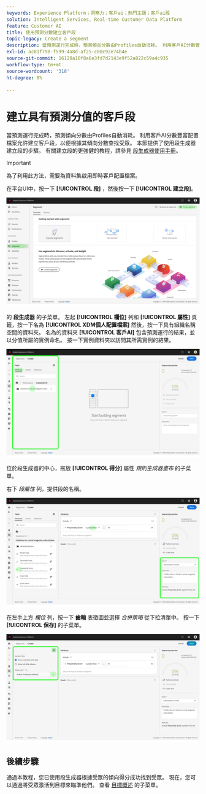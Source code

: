 ```yaml
---
keywords: Experience Platform；洞察力；客戶ai；熱門主題；客戶ai段
solution: Intelligent Services, Real-time Customer Data Platform
feature: Customer AI
title: 使用預測分數建立客戶段
topic-legacy: Create a segment
description: 當預測運行完成時，預測傾向分數由Profiles自動消耗。 利用客戶AI分數豐富配置檔案允許建立客戶段，以便根據其傾向分數查找受眾。 本節提供了使用段生成器建立段的步驟。
exl-id: ac81f798-f599-4a8d-af25-c00c92e74b4e
source-git-commit: 16120a10f8a6e3fd7d2143e9f52a822c59a4c935
workflow-type: tm+mt
source-wordcount: '318'
ht-degree: 0%

---
```


# 建立具有預測分值的客戶段

當預測運行完成時，預測傾向分數由Profiles自動消耗。 利用客戶AI分數豐富配置檔案允許建立客戶段，以便根據其傾向分數查找受眾。 本節提供了使用段生成器建立段的步驟。 有關建立段的更強健的教程，請參見 [段生成器使用手冊](../../../segmentation/ui/segment-builder.md)。

>[!IMPORTANT]
>
>為了利用此方法，需要為資料集啟用即時客戶配置檔案。

在平台UI中，按一下 **[!UICONTROL 段]** ，然後按一下 **[!UICONTROL 建立段]**。

![](../images/user-guide/segments.png)

的 **段生成器** 的子菜單。 左起 **[!UICONTROL 欄位]** 列和 **[!UICONTROL 屬性]** 頁籤，按一下名為 **[!UICONTROL XDM個人配置檔案]** 然後，按一下具有組織名稱空間的資料夾。 名為的資料夾 **[!UICONTROL 客戶AI]** 包含預測運行的結果，並以分值所屬的實例命名。 按一下實例資料夾以訪問其所需實例的結果。

![](../images/user-guide/results.png)

位於段生成器的中心，拖放 **[!UICONTROL 得分]** 屬性 *規則生成器畫布* 的子菜單。

右下 *段屬性* 列，提供段的名稱。

![](../images/user-guide/properties.png)

在左手上方 *欄位* 列，按一下 **齒輪** 表徵圖並選擇 *合併策略* 從下拉清單中。 按一下 **[!UICONTROL 保存]** 的子菜單。

![](../images/user-guide/merge_policy.png)

## 後續步驟

通過本教程，您已使用段生成器根據受眾的傾向得分成功找到受眾。 現在，您可以通過將受眾激活到目標來瞄準他們。 查看 [目標概述](../../../destinations/home.md) 的子菜單。
